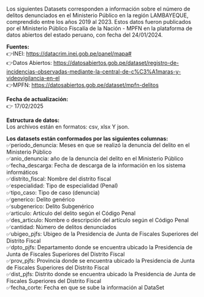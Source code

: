 Los siguientes Datasets corresponden a información sobre el número de delitos denunciados en el Ministerio Público en la región LAMBAYEQUE, comprendido entre los años 2019 al 2023. Estos datos fueron publicados por el Ministerio Público Fiscalía de la Nación - MPFN en la plataforma de datos abiertos del estado peruano, con fecha del 24/01/2024.  

**Fuentes:**   
👉INEI: https://datacrim.inei.gob.pe/panel/mapa#   
👉Datos Abiertos: https://datosabiertos.gob.pe/dataset/registro-de-incidencias-observadas-mediante-la-central-de-c%C3%A1maras-y-videovigilancia-en-el  
👉MPFN: https://datosabiertos.gob.pe/dataset/mpfn-delitos  

**Fecha de actualización:**  
👉 17/02/2025  

**Estructura de datos:**   
Los archivos están en formatos: csv, xlsx Y json.  

**Los datasets están conformados por las siguientes columnas:**  
✅periodo_denuncia: Meses en que se realizó la denuncia del delito en el Ministerio Público   
✅anio_denuncia: año de la denuncia del delito en el Ministerio Público  
✅fecha_descarga: Fecha de descarga de la información en los sistema informáticos  
✅distrito_fiscal: Nombre del distrito fiscal    
✅especialidad: Tipo de especialidad (Penal)  
✅tipo_caso: Tipo de caso (denuncia)  
✅generico: Delito genérico   
✅subgenerico: Delito Subgenérico   
✅articulo: Artículo del delito según el Código Penal  
✅des_articulo: Nombre o descripción del artículo según el Código Penal   
✅cantidad: Número de delitos denunciados  
✅ubigeo_pjfs: Ubigeo de la Presidencia de Junta de Fiscales Superiores del Distrito Fiscal  
✅dpto_pjfs: Departamento donde se encuentra ubicado la Presidencia de Junta de Fiscales Superiores del Distrito Fiscal  
✅prov_pjfs: Provincia donde se encuentra ubicado la Presidencia de Junta de Fiscales Superiores del Distrito Fiscal  
✅dist_pjfs: Distrito donde se encuentra ubicado la Presidencia de Junta de Fiscales Superiores del Distrito Fiscal  
✅fecha_corte: Fecha en que se sube la información al DataSet   
